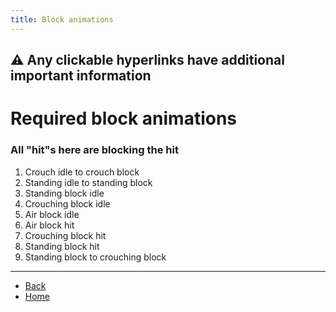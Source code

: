 ```yaml
---
title: Block animations
---
```

## ⚠️ Any clickable hyperlinks have additional important information

# Required block animations

### All "hit"s here are blocking the hit

<ol>
  <li>Crouch idle to crouch block</li> <!-- <a href="./blocks/standing-high"> </a> -->
  <li>Standing idle to standing block</li> <!-- <a href="./blocks/standing-mid"> </a> -->
  <li>Standing block idle</li> <!-- <a href="./blocks/standing-low"> </a> -->
  <li>Crouching block idle</li> <!-- <a href="./blocks/knocked-back"> </a> -->
  <li>Air block idle</li> <!-- <a href="./blocks/air-hit"> </a> -->
  <li>Air block hit</li> <!-- <a href="./blocks/air-hit"> </a> -->
  <li>Crouching block hit</li> <!-- <a href="./blocks/air-hit"> </a> -->
  <li>Standing block hit</li> <!-- <a href="./blocks/air-hit"> </a> -->
  <li>Standing block to crouching block</li> <!-- <a href="./blocks/air-hit"> </a> -->
</ol>

---

- [Back](./sprites)
- [Home](../)

